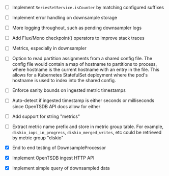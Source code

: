 - [ ] Implement `SeriesSetService.isCounter` by matching configured suffixes
- [ ] Implement error handling on downsample storage
- [ ] More logging throughout, such as pending downsampler logs
- [ ] Add Flux/Mono checkpoint() operators to improve stack traces
- [ ] Metrics, especially in downsampler
- [ ] Option to read partition assignments from a shared config file. The config file would contain a map of hostname to partitions to process, where hostname is the current hostname with an entry in the file. This allows for a Kubernetes StatefulSet deployment where the pod's hostname is used to index into the shared config.
- [ ] Enforce sanity bounds on ingested metric timestamps
- [ ] Auto-detect if ingested timestamp is either seconds or milliseconds since OpenTSDB API docs allow for either
- [ ] Add support for string "metrics"
- [ ] Extract metric name prefix and store in metric group table. For example, `diskio_iops_in_progress`, `diskio_merged_writes`, etc could be retrieved by metric group "diskio"
- [x] End to end testing of DownsampleProcessor
- [x] Implement OpenTSDB ingest HTTP API
- [x] Implement simple query of downsampled data

